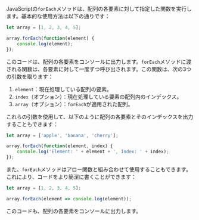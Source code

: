 JavaScriptの`forEach`メソッドは、配列の各要素に対して指定した関数を実行します。基本的な使用方法は以下の通りです：

```javascript
let array = [1, 2, 3, 4, 5];

array.forEach(function(element) {
    console.log(element);
});
```

このコードは、配列の各要素をコンソールに出力します。`forEach`メソッドに渡される関数は、各要素に対して一度ずつ呼び出されます。この関数は、次の3つの引数を取ります：

1. `element`：現在処理している配列の要素。
2. `index`（オプション）：現在処理している要素の配列内のインデックス。
3. `array`（オプション）：`forEach`が適用された配列。

これらの引数を使用して、以下のように配列の各要素とそのインデックスを出力することもできます：

```javascript
let array = ['apple', 'banana', 'cherry'];

array.forEach(function(element, index) {
    console.log('Element: ' + element + ', Index: ' + index);
});
```

また、`forEach`メソッドはアロー関数と組み合わせて使用することもできます。これにより、コードをより簡潔に書くことができます：

```javascript
let array = [1, 2, 3, 4, 5];

array.forEach(element => console.log(element));
```

このコードも、配列の各要素をコンソールに出力します。